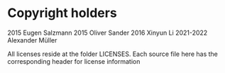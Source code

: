 # Copyright holders

2015 Eugen Salzmann
2015 Oliver Sander
2016 Xinyun Li
2021-2022 Alexander Müller

All licenses reside at the folder LICENSES.
Each source file here has the corresponding header for license information
